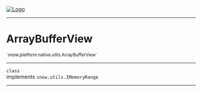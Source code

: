 
[![Logo](../../../../../images/logo.png)](../../../../../api/index.html)

---



<h1>ArrayBufferView</h1>
<small>`snow.platform.native.utils.ArrayBufferView`</small>



---

`class`<br/>implements <code><span>snow.utils.IMemoryRange</span></code>

---

&nbsp;
&nbsp;

